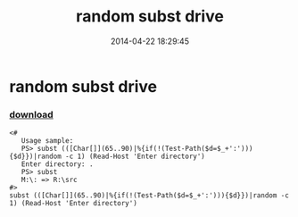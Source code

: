 ﻿---
pid:            5107
parent:         0
children:       
poster:         greg zakharov
title:          random subst drive
date:           2014-04-22 18:29:45
description:    
format:         posh
---

# random subst drive

### [download](5107.ps1)  



```posh
<#
   Usage sample:
   PS> subst (([Char[]](65..90)|%{if(!(Test-Path($d=$_+':'))){$d}})|random -c 1) (Read-Host 'Enter directory')
   Enter directory: .
   PS> subst
   M:\: => R:\src
#>
subst (([Char[]](65..90)|%{if(!(Test-Path($d=$_+':'))){$d}})|random -c 1) (Read-Host 'Enter directory')
```

